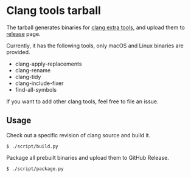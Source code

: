 # Clang tools tarball

The tarball generates binaries for [clang extra tools](http://clang.llvm.org/extra/),
and upload them to [release](https://github.com/hokein/clang-tools-tarball/releases) page.

Currently, it has the following tools, only macOS and Linux binaries are provided.

  * clang-apply-replacements
  * clang-rename
  * clang-tidy
  * clang-include-fixer
  * find-all-symbols

If you want to add other clang tools, feel free to file an issue.

## Usage

Check out a specific revision of clang source and build it.

```
$ ./script/build.py
```

Package all prebuilt binaries and upload them to GitHub Release.

```
$ ./script/package.py
```
